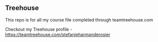 ## Treehouse

This repo is for all my course file completed through teamtreehouse.com

Checkout my Treehouse profile - https://teamtreehouse.com/stefanieharmanderosier